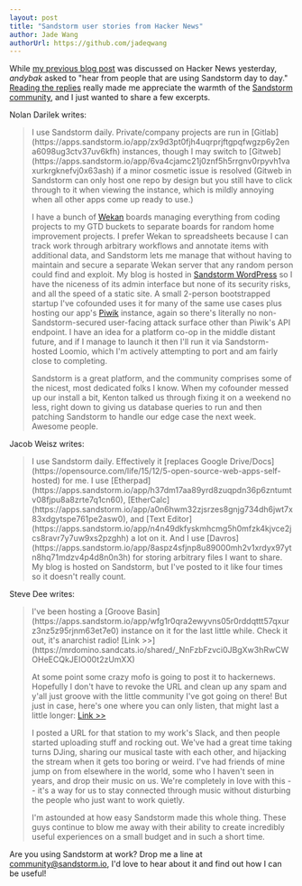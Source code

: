 ```yaml
---
layout: post
title: "Sandstorm user stories from Hacker News"
author: Jade Wang
authorUrl: https://github.com/jadeqwang
---
```


While [my previous blog post](/news/2016-01-22-8-new-open-source-apps) was discussed on Hacker News yesterday, *andybak* asked to "hear from people that are using Sandstorm day to day." [Reading the replies](https://news.ycombinator.com/item?id=11023300) really made me appreciate the warmth of the [Sandstorm community](/community), and I just wanted to share a few excerpts.

Nolan Darilek writes:

<blockquote class="notbig" markdown="1">
I use Sandstorm daily. Private/company projects are run in [Gitlab](https://apps.sandstorm.io/app/zx9d3pt0fjh4uqrprjftgpqfwgzp6y2ena6098ug3ctv37uv6kfh) instances, though I may switch to [Gitweb](https://apps.sandstorm.io/app/6va4cjamc21j0znf5h5rrgnv0rpyvh1vaxurkrgknefvj0x63ash) if a minor cosmetic issue is resolved  (Gitweb in Sandstorm can only host one repo by design but you still have to click through to it when viewing the instance, which is mildly annoying when all other apps come up ready to use.)

I have a bunch of [Wekan](https://apps.sandstorm.io/app/m86q05rdvj14yvn78ghaxynqz7u2svw6rnttptxx49g1785cdv1h) boards managing everything from coding projects to my GTD buckets to separate boards for random home improvement projects. I prefer Wekan to spreadsheets because I can track work through arbitrary workflows and annotate items with additional data, and Sandstorm lets me manage that without having to maintain and secure a separate Wekan server that any random person could find and exploit. My blog is hosted in [Sandstorm WordPress](https://apps.sandstorm.io/app/aax9j672p6z8n7nyupzvj2nmumeqd4upa0f7mgu8gprwmy53x04h) so I have the niceness of its admin interface but none of its security risks, and all the speed of a static site. A small 2-person bootstrapped startup I've cofounded uses it for many of the same use cases plus hosting our app's [Piwik](https://apps.sandstorm.io/app/xuajusd5d4a9v4js71ru0cwj9wn984q1x8kny10htsp8f5dcfep0) instance, again so there's literally no non-Sandstorm-secured user-facing attack surface other than Piwik's API endpoint. I have an idea for a platform co-op in the middle distant future, and if I manage to launch it then I'll run it via Sandstorm-hosted Loomio, which I'm actively attempting to port and am fairly close to completing.

Sandstorm is a great platform, and the community comprises some of the nicest, most dedicated folks I know. When my cofounder messed up our install a bit, Kenton talked us through fixing it on a weekend no less, right down to giving us database queries to run and then patching Sandstorm to handle our edge case the next week. Awesome people.
</blockquote>

Jacob Weisz writes:

<blockquote class="notbig" markdown="1">
I use Sandstorm daily. Effectively it [replaces Google Drive/Docs](https://opensource.com/life/15/12/5-open-source-web-apps-self-hosted) for me. I use [Etherpad](https://apps.sandstorm.io/app/h37dm17aa89yrd8zuqpdn36p6zntumtv08fjpu8a8zrte7q1cn60), [EtherCalc](https://apps.sandstorm.io/app/a0n6hwm32zjsrzes8gnjg734dh6jwt7x83xdgytspe761pe2asw0), and [Text Editor](https://apps.sandstorm.io/app/n4n49dkfyskmhcmg5h0mfzk4kjvce2jcs8ravr7y7uw9xs2pzghh) a lot on it. And I use [Davros](https://apps.sandstorm.io/app/8aspz4sfjnp8u89000mh2v1xrdyx97ytn8hq71mdzv4p4d8n0n3h) for storing arbitrary files I want to share. My blog is hosted on Sandstorm, but I've posted to it like four times so it doesn't really count.
</blockquote>

Steve Dee writes:

<blockquote class="notbig" markdown="1">
I've been hosting a [Groove Basin](https://apps.sandstorm.io/app/wfg1r0qra2ewyvns05r0rddqttt57qxurz3nz5z95rjnm63et7e0) instance on it for the last little while. Check it out, it's anarchist radio! [Link >>](https://mrdomino.sandcats.io/shared/_NnFzbFzvci0JBgXw3hRwCWOHeECQkJEIO00t2zUmXX)

At some point some crazy mofo is going to post it to hackernews. Hopefully I don't have to revoke the URL and clean up any spam and y'all just groove with the little community I've got going on there! But just in case, here's one where you can only listen, that might last a little longer: [Link >>](https://mrdomino.sandcats.io/shared/kYJ-X75DzV3HTB0Ro6cTizCDhUUSyFd3xnNczrxKXbZ)

I posted a URL for that station to my work's Slack, and then people started uploading stuff and rocking out. We've had a great time taking turns DJing, sharing our musical taste with each other, and hijacking the stream when it gets too boring or weird. I've had friends of mine jump on from elsewhere in the world, some who I haven't seen in years, and drop their music on us. We're completely in love with this -- it's a way for us to stay connected through music without disturbing the people who just want to work quietly.

I'm astounded at how easy Sandstorm made this whole thing. These guys continue to blow me away with their ability to create incredibly useful experiences on a small budget and in such a short time.
</blockquote>

Are you using Sandstorm at work? Drop me a line at [community@sandstorm.io](mailto:community@sandstorm.io), I'd love to hear about it and find out how I can be useful!
